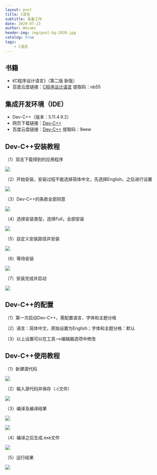 ```yaml
---
layout: post
title: C语言
subtitle: 准备工作
date: 2020-07-23
author: Weiami
header-img: img/post-bg-2020.jpg
catalog: true
tags:
    - C语言
---
```


## 书籍

* 《C程序设计语言》（第二版 新版）
* 百度云盘链接：[C程序设计语言](https://pan.baidu.com/s/1R5Wh-eaWvTKlFXl5aVdR8Q) 提取码：nb55

## 集成开发环境（IDE）

* Dev-C++（版本：5.11.4.9.2）
* 网页下载链接：[Dev-C++](https://bloodshed-dev-c.en.softonic.com/?ex=MOB-615.1)
* 百度云盘链接：[Dev-C++](https://pan.baidu.com/s/1j59XFBgeoyEP4dPvzCMEIw) 提取码：9eew

## Dev-C++安装教程

（1）双击下载得到的应用程序

![](https://github.com/chanvy-iami/markdown_photos/blob/master/2020-07-23-C%E8%AF%AD%E8%A8%80P/1.png)

（2）开始安装，安装过程不能选择简体中文，先选择English，之后进行设置

![](https://github.com/chanvy-iami/markdown_photos/raw/master/2020-07-23-C%E8%AF%AD%E8%A8%80P/2.PNG)

（3）Dev-C++的条款全部同意

![](https://github.com/chanvy-iami/markdown_photos/raw/master/2020-07-23-C%E8%AF%AD%E8%A8%80P/3.PNG)

（4）选择安装类型，选择Full，全部安装

![](https://github.com/chanvy-iami/markdown_photos/raw/master/2020-07-23-C%E8%AF%AD%E8%A8%80P/4.PNG)

（5）自定义安装路径并安装

![](https://github.com/chanvy-iami/markdown_photos/raw/master/2020-07-23-C%E8%AF%AD%E8%A8%80P/5.PNG)

（6）等待安装

![](https://github.com/chanvy-iami/markdown_photos/raw/master/2020-07-23-C%E8%AF%AD%E8%A8%80P/6.PNG)

（7）安装完成并启动

![](https://github.com/chanvy-iami/markdown_photos/raw/master/2020-07-23-C%E8%AF%AD%E8%A8%80P/7.PNG)

## Dev-C++的配置

（1）第一次启动Dev-C++，需配置语言、字体和主题分格

（2）语言：简体中文，原始设置为English；字体和主题分格：默认

（3）以上设置可以在工具-->编辑器选项中修改

## Dev-C++使用教程

（1）新建源代码

![](https://github.com/chanvy-iami/markdown_photos/raw/master/2020-07-23-C%E8%AF%AD%E8%A8%80P/8.PNG)

（2）输入源代码并保存（.c文件）
 
![](https://github.com/chanvy-iami/markdown_photos/raw/master/2020-07-23-C%E8%AF%AD%E8%A8%80P/9.PNG)

（3）编译及编译结果

![](https://github.com/chanvy-iami/markdown_photos/raw/master/2020-07-23-C%E8%AF%AD%E8%A8%80P/10.PNG)

![](https://github.com/chanvy-iami/markdown_photos/raw/master/2020-07-23-C%E8%AF%AD%E8%A8%80P/11.PNG)

（4）编译之后生成.exe文件

![](https://github.com/chanvy-iami/markdown_photos/raw/master/2020-07-23-C%E8%AF%AD%E8%A8%80P/12.PNG)

（5）运行结果

![](https://github.com/chanvy-iami/markdown_photos/raw/master/2020-07-23-C%E8%AF%AD%E8%A8%80P/13.PNG)